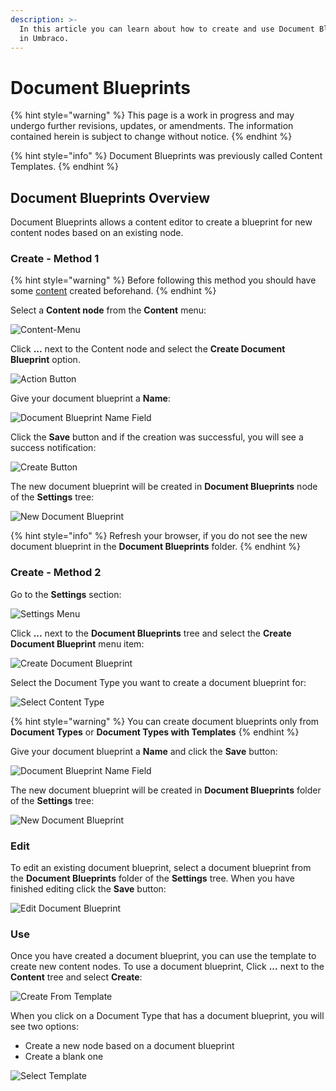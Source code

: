 ```yaml
---
description: >-
  In this article you can learn about how to create and use Document Blueprints
  in Umbraco.
---
```


# Document Blueprints

{% hint style="warning" %}
This page is a work in progress and may undergo further revisions, updates, or amendments. The information contained herein is subject to change without notice.
{% endhint %}

{% hint style="info" %}
Document Blueprints was previously called Content Templates.
{% endhint %}

## Document Blueprints Overview

Document Blueprints allows a content editor to create a blueprint for new content nodes based on an existing node.

### Create - Method 1

{% hint style="warning" %}
Before following this method you should have some [content](../data/defining-content/#3.-creating-the-content) created beforehand.
{% endhint %}

Select a **Content node** from the **Content** menu:

![Content-Menu](images/content-menu.png)

Click **...** next to the Content node and select the **Create Document Blueprint** option.

![Action Button](images/action-menu.png)

Give your document blueprint a **Name**:

![Document Blueprint Name Field](images/Name-Content-Template.png)

Click the **Save** button and if the creation was successful, you will see a success notification:

![Create Button](images/Save-Content-Template.png)

The new document blueprint will be created in **Document Blueprints** node of the **Settings** tree:

![New Document Blueprint](images/Find-Content-Template.png)

{% hint style="info" %}
Refresh your browser, if you do not see the new document blueprint in the **Document Blueprints** folder.
{% endhint %}

### Create - Method 2

Go to the **Settings** section:

![Settings Menu](images/Settings-Menu.png)

Click **...** next to the **Document Blueprints** tree and select the **Create Document Blueprint** menu item:

![Create Document Blueprint](images/Create-Content-Template.png)

Select the Document Type you want to create a document blueprint for:

![Select Content Type](images/Content-Type.png)

{% hint style="warning" %}
You can create document blueprints only from **Document Types** or **Document Types with Templates**
{% endhint %}

Give your document blueprint a **Name** and click the **Save** button:

![Document Blueprint Name Field](images/Save-Template.png)

The new document blueprint will be created in **Document Blueprints** folder of the **Settings** tree:

![New Document Blueprint](images/Find-Template.png)

### Edit

To edit an existing document blueprint, select a document blueprint from the **Document Blueprints** folder of the **Settings** tree. When you have finished editing click the **Save** button:

![Edit Document Blueprint](images/Edit-Content-Template.png)

### Use

Once you have created a document blueprint, you can use the template to create new content nodes. To use a document blueprint, Click **...** next to the **Content** tree and select **Create**:

![Create From Template](images/Create-From-Template.png)

When you click on a Document Type that has a document blueprint, you will see two options:

* Create a new node based on a document blueprint
* Create a blank one

![Select Template](images/Select-Template.png)
